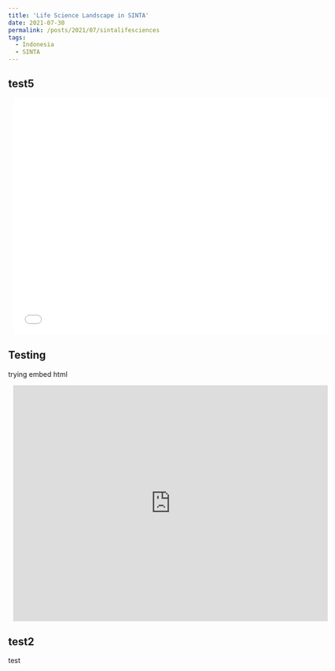 ```yaml
---
title: 'Life Science Landscape in SINTA'
date: 2021-07-30
permalink: /posts/2021/07/sintalifesciences
tags:
  - Indonesia
  - SINTA
---
```

## test5

<div style="width: 640px; height: 480px; margin: 10px; position: relative;"><iframe allowfullscreen frameborder="0" style="width:640px; height:480px" src="../../master/files/bio_sinta.html"></iframe></div>

## Testing
trying embed html

<div style="width: 640px; height: 480px; margin: 10px; position: relative;"><iframe allowfullscreen frameborder="0" style="width:640px; height:480px" src="https://cdn.jsdelivr.net/gh/matinnuhamunada/SINTA_data_mining@master/figures/bio_sinta.html"></iframe></div>


## test2
test